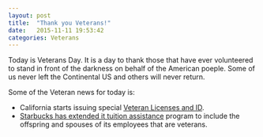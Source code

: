 ```yaml
---
layout: post
title:  "Thank you Veterans!"
date:   2015-11-11 19:53:42
categories: Veterans 
---
```

Today is Veterans Day.  It is a day to thank those that have ever volunteered to stand in front of the darkness on behalf of the American poeple.  Some of us never left the Continental US and others will never return.

Some of the Veteran news for today is:

* California starts issuing special [Veteran Licenses and ID][cadmv].  
* [Starbucks has extended it tuition assistance][sbux] program to include the offspring and spouses of its employees that are veterans.


[cadmv]: https://www.dmv.ca.gov/portal/dmv/detail/coi/veterans/veterans_driver_license
[sbux]:  http://www.forbes.com/sites/micahsolomon/2015/11/09/starbucks-to-veterans-well-send-your-spouse-or-child-and-you-to-college-100-free/